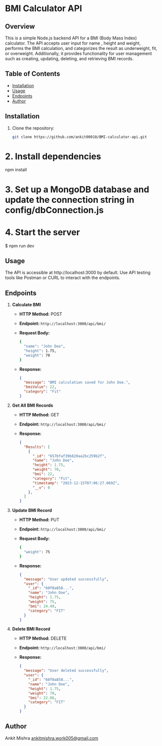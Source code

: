 # BMI Calculator API

## Overview

This is a simple Node.js backend API for a BMI (Body Mass Index) calculator. The API accepts user input for name , height and weight, performs the BMI calculation, and categorizes the result as underweight, fit, or overweight. Additionally, it provides functionality for user management such as creating, updating, deleting, and retrieving BMI records.

## Table of Contents

- [Installation](#installation)
- [Usage](#usage)
- [Endpoints](#endpoints)
- [Author](#author)


## Installation

1. Clone the repository:

   ```bash
   git clone https://github.com/ankit00010/BMI-calculator-api.git


# 2. Install dependencies
npm install

# 3. Set up a MongoDB database and update the connection string in config/dbConnection.js


# 4. Start the server
$ npm run dev



## Usage
The API is accessible at http://localhost:3000 by default.
Use API testing tools like Postman or CURL to interact with the endpoints.



## Endpoints
1. **Calculate BMI**
   - **HTTP Method:** POST
   - **Endpoint:** `http://localhost:3000/api/bmi/`
   - **Request Body:**
     ```bash
     {
       "name": "John Doe",
       "height": 1.75,
       "weight": 70
     }
     ```

   - **Response:**
     ```json
     {
       "message": "BMI calculation saved for John Doe.",
       "bmiValue": 22,
       "category": "Fit"
     }
     ```


2. **Get All BMI Records**
   - **HTTP Method:** GET
   - **Endpoint:** `http://localhost:3000/api/bmi/`

   - **Response:**
     ```json
     {
       "Results": [
         {
           "_id": "657bfaf39b820aa2bc259b2f",
           "name": "John Doe",
           "height": 1.75,
           "weight": 70,
           "bmi": 22,
           "category": "Fit",
           "timestamp": "2023-12-15T07:06:27.069Z",
           "__v": 0
         },
       ]
     }
     ```


3. **Update BMI Record**
   - **HTTP Method:** PUT
   - **Endpoint:** `http://localhost:3000/api/bmi/`
   - **Request Body:**
     ```bash
     {
       "weight": 75
     }
     ```

   - **Response:**
     ```json
     {
       "message": "User updated successfully",
       "user": {
         "_id": "60f0a858...",
         "name": "John Doe",
         "height": 1.75,
         "weight": 75,
         "bmi": 24.49,
         "category": "FIT"
       }
     }
     ```


4. **Delete BMI Record**
   - **HTTP Method:** DELETE
   - **Endpoint:** `http://localhost:3000/api/bmi/`

   - **Response:**
     ```json
     {
       "message": "User deleted successfully",
       "user": {
         "_id": "60f0a858...",
         "name": "John Doe",
         "height": 1.75,
         "weight": 70,
         "bmi": 22.86,
         "category": "FIT"
       }
     }
     ```




## Author
Ankit Mishra
ankitmishra.work005@gmail.com



        





